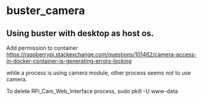 # buster_camera

## Using buster with desktop as host os.

Add permission to container
https://raspberrypi.stackexchange.com/questions/101462/camera-access-in-docker-container-is-generating-errors-locking

while a process is using camera module, other process seems not to use camera.

To delete RPi_Cam_Web_Interface process,
sudo pkill -U www-data

